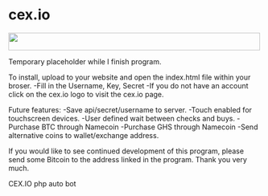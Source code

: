 cex.io
======
<a href="https://cex.io/r/0/HikeNH/0/" title="CEX.io - Bitcoin Commodity Exchange" target="_blank"><img src="http://cex.io/informer/HikeNH/54b8d061f4323dd4f78854bd3cd4953a/" width="500" height="35" border="0"></a>

Temporary placeholder while I finish program.

To install, upload to your website and open the index.html file within your broser.
-Fill in the Username, Key, Secret
-If you do not have an account click on the cex.io logo to visit the cex.io page.

Future features:
-Save api/secret/username to server.
-Touch enabled for touchscreen devices.
-User defined wait between checks and buys.
-Purchase BTC through Namecoin
-Purchase GHS through Namecoin
-Send alternative coins to wallet/exchange address.

If you would like to see continued development of this program, please send some Bitcoin to the address linked in the program. Thank you very much.

CEX.IO php auto bot
